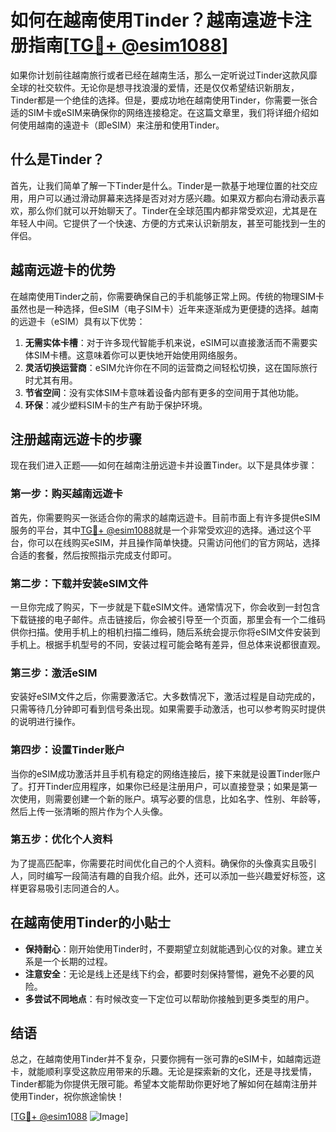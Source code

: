 # 如何在越南使用Tinder？越南遠遊卡注册指南[[TG💪+ @esim1088](https://t.me/s/esim1088)]

如果你计划前往越南旅行或者已经在越南生活，那么一定听说过Tinder这款风靡全球的社交软件。无论你是想寻找浪漫的爱情，还是仅仅希望结识新朋友，Tinder都是一个绝佳的选择。但是，要成功地在越南使用Tinder，你需要一张合适的SIM卡或eSIM来确保你的网络连接稳定。在这篇文章里，我们将详细介绍如何使用越南的遠遊卡（即eSIM）来注册和使用Tinder。

## 什么是Tinder？

首先，让我们简单了解一下Tinder是什么。Tinder是一款基于地理位置的社交应用，用户可以通过滑动屏幕来选择是否对对方感兴趣。如果双方都向右滑动表示喜欢，那么你们就可以开始聊天了。Tinder在全球范围内都非常受欢迎，尤其是在年轻人中间。它提供了一个快速、方便的方式来认识新朋友，甚至可能找到一生的伴侣。

## 越南远遊卡的优势

在越南使用Tinder之前，你需要确保自己的手机能够正常上网。传统的物理SIM卡虽然也是一种选择，但eSIM（电子SIM卡）近年来逐渐成为更便捷的选择。越南的远遊卡（eSIM）具有以下优势：

1. **无需实体卡槽**：对于许多现代智能手机来说，eSIM可以直接激活而不需要实体SIM卡槽。这意味着你可以更快地开始使用网络服务。
2. **灵活切换运营商**：eSIM允许你在不同的运营商之间轻松切换，这在国际旅行时尤其有用。
3. **节省空间**：没有实体SIM卡意味着设备内部有更多的空间用于其他功能。
4. **环保**：减少塑料SIM卡的生产有助于保护环境。

## 注册越南远遊卡的步骤

现在我们进入正题——如何在越南注册远遊卡并设置Tinder。以下是具体步骤：

### 第一步：购买越南远遊卡

首先，你需要购买一张适合你的需求的越南远遊卡。目前市面上有许多提供eSIM服务的平台，其中[TG💪+ @esim1088](https://t.me/s/esim1088)就是一个非常受欢迎的选择。通过这个平台，你可以在线购买eSIM，并且操作简单快捷。只需访问他们的官方网站，选择合适的套餐，然后按照指示完成支付即可。

### 第二步：下载并安装eSIM文件

一旦你完成了购买，下一步就是下载eSIM文件。通常情况下，你会收到一封包含下载链接的电子邮件。点击链接后，你会被引导至一个页面，那里会有一个二维码供你扫描。使用手机上的相机扫描二维码，随后系统会提示你将eSIM文件安装到手机上。根据手机型号的不同，安装过程可能会略有差异，但总体来说都很直观。

### 第三步：激活eSIM

安装好eSIM文件之后，你需要激活它。大多数情况下，激活过程是自动完成的，只需等待几分钟即可看到信号条出现。如果需要手动激活，也可以参考购买时提供的说明进行操作。

### 第四步：设置Tinder账户

当你的eSIM成功激活并且手机有稳定的网络连接后，接下来就是设置Tinder账户了。打开Tinder应用程序，如果你已经是注册用户，可以直接登录；如果是第一次使用，则需要创建一个新的账户。填写必要的信息，比如名字、性别、年龄等，然后上传一张清晰的照片作为个人头像。

### 第五步：优化个人资料

为了提高匹配率，你需要花时间优化自己的个人资料。确保你的头像真实且吸引人，同时编写一段简洁有趣的自我介绍。此外，还可以添加一些兴趣爱好标签，这样更容易吸引志同道合的人。

## 在越南使用Tinder的小贴士

- **保持耐心**：刚开始使用Tinder时，不要期望立刻就能遇到心仪的对象。建立关系是一个长期的过程。
- **注意安全**：无论是线上还是线下约会，都要时刻保持警惕，避免不必要的风险。
- **多尝试不同地点**：有时候改变一下定位可以帮助你接触到更多类型的用户。

## 结语

总之，在越南使用Tinder并不复杂，只要你拥有一张可靠的eSIM卡，如越南远遊卡，就能顺利享受这款应用带来的乐趣。无论是探索新的文化，还是寻找爱情，Tinder都能为你提供无限可能。希望本文能帮助你更好地了解如何在越南注册并使用Tinder，祝你旅途愉快！

[[TG💪+ @esim1088](https://t.me/s/esim1088) ![Image](https://i.postimg.cc/4NQfJmqS/Snipaste-2025-05-13-00-14-12.png)]